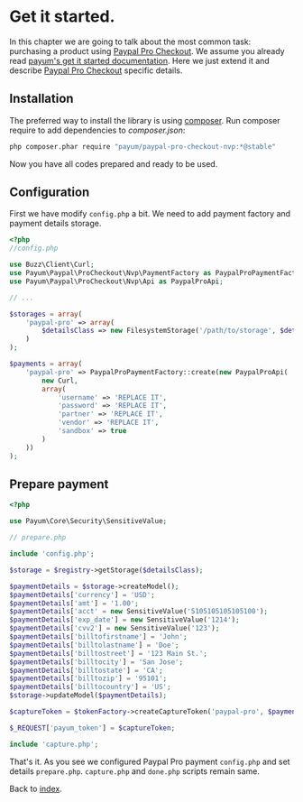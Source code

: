 # Get it started.

In this chapter we are going to talk about the most common task: purchasing a product using [Paypal Pro Checkout](https://www.paypal.com/webapps/mpp/paypal-payments-pro).
We assume you already read [payum's get it started documentation](https://github.com/Payum/Payum/blob/master/docs/get-it-started.md).
Here we just extend it and describe [Paypal Pro Checkout](https://www.paypal.com/webapps/mpp/paypal-payments-pro) specific details.

## Installation

The preferred way to install the library is using [composer](http://getcomposer.org/).
Run composer require to add dependencies to _composer.json_:

```bash
php composer.phar require "payum/paypal-pro-checkout-nvp:*@stable"
```

Now you have all codes prepared and ready to be used.

## Configuration

First we have modify `config.php` a bit.
We need to add payment factory and payment details storage.

```php
<?php
//config.php

use Buzz\Client\Curl;
use Payum\Paypal\ProCheckout\Nvp\PaymentFactory as PaypalProPaymentFactory;
use Payum\Paypal\ProCheckout\Nvp\Api as PaypalProApi;

// ...

$storages = array(
    'paypal-pro' => array(
        $detailsClass => new FilesystemStorage('/path/to/storage', $detailsClass)
    )
);

$payments = array(
    'paypal-pro' => PaypalProPaymentFactory::create(new PaypalProApi(
        new Curl,
        array(
            'username' => 'REPLACE IT',
            'password' => 'REPLACE IT',
            'partner' => 'REPLACE IT',
            'vendor' => 'REPLACE IT',
            'sandbox' => true
        )
    ))
);
```

## Prepare payment

```php
<?php

use Payum\Core\Security\SensitiveValue;

// prepare.php

include 'config.php';

$storage = $registry->getStorage($detailsClass);

$paymentDetails = $storage->createModel();
$paymentDetails['currency'] = 'USD';
$paymentDetails['amt'] = '1.00';
$paymentDetails['acct' = new SensitiveValue('5105105105105100');
$paymentDetails['exp_date'] = new SensitiveValue('1214');
$paymentDetails['cvv2'] = new SensitiveValue('123');
$paymentDetails['billtofirstname'] = 'John';
$paymentDetails['billtolastname'] = 'Doe';
$paymentDetails['billtostreet'] = '123 Main St.';
$paymentDetails['billtocity'] = 'San Jose';
$paymentDetails['billtostate'] = 'CA';
$paymentDetails['billtozip'] = '95101';
$paymentDetails['billtocountry'] = 'US';
$storage->updateModel($paymentDetails);

$captureToken = $tokenFactory->createCaptureToken('paypal-pro', $paymentDetails, 'create_recurring_payment.php');

$_REQUEST['payum_token'] = $captureToken;

include 'capture.php';
```

That's it. As you see we configured Paypal Pro payment `config.php` and set details `prepare.php`.
`capture.php` and `done.php` scripts remain same.

Back to [index](index.md).
